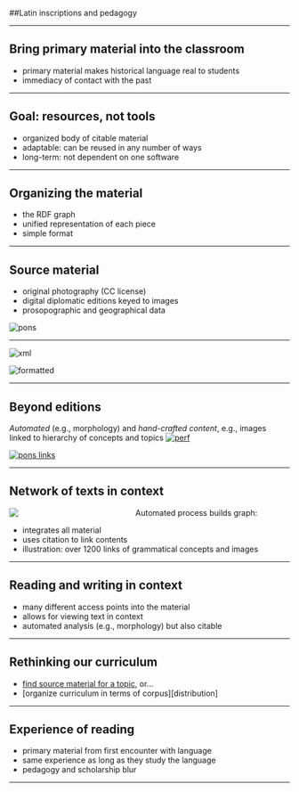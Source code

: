 ##Latin inscriptions and pedagogy

---

## Bring primary material into the classroom ##

- primary material makes historical language real to students
- immediacy of contact with the past

---

## Goal: resources, not tools

- organized body of citable material
- adaptable: can be reused in any number of ways
- long-term: not dependent on one software


---

## Organizing the material

- the RDF graph
- unified representation of each piece
- simple format

---


## Source material

- original photography (CC license)
- digital diplomatic editions keyed to images
- prosopographic and geographical data




![pons][pons]

---

![xml][xml]

![formatted][formatted]


[pons]:  limgs/fabricius-clean.png

[xml]: limgs/fabricius-xml.png

[formatted]: limgs/formatted-view.png

[screen1]: limgs/screengrab1.PNG

---

## Beyond editions ##

*Automated* (e.g., morphology) and *hand-crafted content*, e.g., images linked to hierarchy of concepts and topics [![perf][perf]][homepg]


[![pons links][ponsoverlay]][imgmap]



[homepg]: http://beta.hpcc.uh.edu/tomcat/latinsources/


[imgmap]: http://beta.hpcc.uh.edu/tomcat/latepig/indices?urn=urn%3Acite%3Ashot%3Aepigimg.IMG_5239

[perf]: limgs/perf-tense.jpg



[ponsoverlay]: limgs/pons.jpg


---

## Network of texts in context ##

<div style="float:left; width:45%;">
<a href="http://beta.hpcc.uh.edu/tomcat/latinsources/hivemap.html">
<img src=" limgs/hive.png"/></a>
</div>  Automated process builds graph:

- integrates all material
- uses citation to  link contents
- illustration:  over 1200 links of grammatical concepts and images

[hive]: limgs/hive.png
[link1]: http://beta.hpcc.uh.edu/tomcat/latinsources/hivemap.html

---

## Reading and writing in context ##

- many different access points into the material
- allows for viewing text in context
-  automated analysis (e.g., morphology) but also citable

---

## Rethinking our curriculum

- [find source material for a topic][search], or...
- [organize curriculum in terms of corpus][distribution]

[search]:
[distribution]:

---

## Experience of reading

- primary material from first encounter with language
- same experience as long as they study the language
- pedagogy and scholarship blur


---
[screengrab1]: screengrab1

[link3]: screengrab?